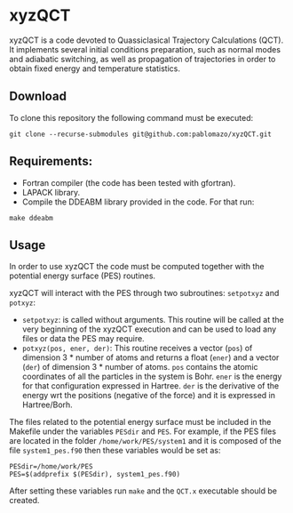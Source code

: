 # xyzQCT

xyzQCT is a code devoted to Quassiclasical Trajectory Calculations (QCT). It implements several initial conditions preparation, such as normal modes and adiabatic switching, as well as propagation of trajectories in order to obtain fixed energy and temperature statistics.

## Download
To clone this repository the following command must be executed:
```
git clone --recurse-submodules git@github.com:pablomazo/xyzQCT.git
```

## Requirements:
- Fortran compiler (the code has been tested with gfortran).
- LAPACK library.
- Compile the DDEABM library provided in the code. For that run:
```
make ddeabm
```

## Usage
In order to use xyzQCT the code must be computed together with the potential energy surface (PES) routines.

xyzQCT will interact with the PES through two subroutines: `setpotxyz` and `potxyz`:
- `setpotxyz`: is called without arguments. This routine will be called at the very beginning of the xyzQCT execution and can be used to load any files or data the PES may require.
- `potxyz(pos, ener, der)`: This routine receives a vector (`pos`) of dimension 3 * number of atoms and returns a float (`ener`) and a vector (`der`) of dimension 3 * number of atoms. `pos` contains the atomic coordinates of all the particles in the system is Bohr. `ener` is the energy for that configuration expressed in Hartree. `der` is the derivative of the energy wrt the positions (negative of the force) and it is expressed in Hartree/Borh.

The files related to the potential energy surface must be included in the Makefile under the variables `PESdir` and `PES`. For example, if the PES files are located in the folder `/home/work/PES/system1` and it is composed of the file `system1_pes.f90` then these variables would be set as:
```
PESdir=/home/work/PES
PES=$(addprefix $(PESdir), system1_pes.f90)
```

After setting these variables run `make` and the `QCT.x` executable should be created.
